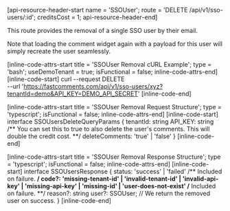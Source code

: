 [api-resource-header-start name = 'SSOUser'; route = 'DELETE /api/v1/sso-users/:id'; creditsCost = 1; api-resource-header-end]

This route provides the removal of a single SSO user by their email.

Note that loading the comment widget again with a payload for this user will simply recreate the user seamlessly.

[inline-code-attrs-start title = 'SSOUser Removal cURL Example'; type = 'bash'; useDemoTenant = true; isFunctional = false; inline-code-attrs-end]
[inline-code-start]
curl --request DELETE \
  --url 'https://fastcomments.com/api/v1/sso-users/xyz?tenantId=demo&API_KEY=DEMO_API_SECRET'
[inline-code-end]

[inline-code-attrs-start title = 'SSOUser Removal Request Structure'; type = 'typescript'; isFunctional = false; inline-code-attrs-end]
[inline-code-start]
interface SSOUsersDeleteQueryParams {
    tenantId: string
    API_KEY: string
    /** You can set this to true to also delete the user's comments. This will double the credit cost. **/
    deleteComments: 'true' | 'false'
}
[inline-code-end]

[inline-code-attrs-start title = 'SSOUser Removal Response Structure'; type = 'typescript'; isFunctional = false; inline-code-attrs-end]
[inline-code-start]
interface SSOUsersResponse {
    status: 'success' | 'failed'
    /** Included on failure. **/
    code?: 'missing-tenant-id' | 'invalid-tenant-id' | 'invalid-api-key' | 'missing-api-key' | 'missing-id' | 'user-does-not-exist'
    /** Included on failure. **/
    reason?: string
    user?: SSOUser; // We return the removed user on success.
}
[inline-code-end]
